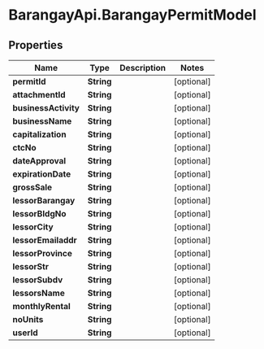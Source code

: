 # BarangayApi.BarangayPermitModel

## Properties
Name | Type | Description | Notes
------------ | ------------- | ------------- | -------------
**permitId** | **String** |  | [optional] 
**attachmentId** | **String** |  | [optional] 
**businessActivity** | **String** |  | [optional] 
**businessName** | **String** |  | [optional] 
**capitalization** | **String** |  | [optional] 
**ctcNo** | **String** |  | [optional] 
**dateApproval** | **String** |  | [optional] 
**expirationDate** | **String** |  | [optional] 
**grossSale** | **String** |  | [optional] 
**lessorBarangay** | **String** |  | [optional] 
**lessorBldgNo** | **String** |  | [optional] 
**lessorCity** | **String** |  | [optional] 
**lessorEmailaddr** | **String** |  | [optional] 
**lessorProvince** | **String** |  | [optional] 
**lessorStr** | **String** |  | [optional] 
**lessorSubdv** | **String** |  | [optional] 
**lessorsName** | **String** |  | [optional] 
**monthlyRental** | **String** |  | [optional] 
**noUnits** | **String** |  | [optional] 
**userId** | **String** |  | [optional] 


